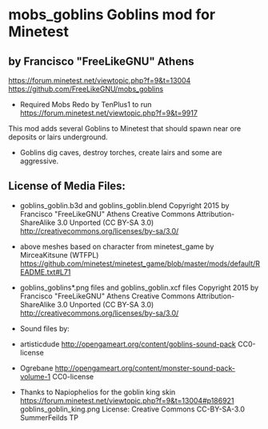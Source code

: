 

# mobs_goblins Goblins mod for Minetest 
## by Francisco "FreeLikeGNU" Athens
https://forum.minetest.net/viewtopic.php?f=9&t=13004
https://github.com/FreeLikeGNU/mobs_goblins

* Required Mobs Redo by TenPlus1 to run
 https://forum.minetest.net/viewtopic.php?f=9&t=9917

This mod adds several Goblins to Minetest that should spawn near ore deposits or lairs underground.

* Goblins dig caves, destroy torches, create lairs and some are aggressive.

License of Media Files:
---------------------------------------
* goblins_goblin.b3d and goblins_goblin.blend 
Copyright 2015 by Francisco "FreeLikeGNU" Athens Creative Commons Attribution-ShareAlike 3.0 Unported (CC BY-SA 3.0)
http://creativecommons.org/licenses/by-sa/3.0/

 * above meshes based on character from minetest_game
by MirceaKitsune (WTFPL)
https://github.com/minetest/minetest_game/blob/master/mods/default/README.txt#L71

* goblins_goblins*.png files and goblins_goblin.xcf files
Copyright 2015 by Francisco "FreeLikeGNU" Athens  Creative Commons  Attribution-ShareAlike 3.0 Unported (CC BY-SA 3.0) 
http://creativecommons.org/licenses/by-sa/3.0/

* Sound files by:
 * artisticdude http://opengameart.org/content/goblins-sound-pack CC0-license
 * Ogrebane http://opengameart.org/content/monster-sound-pack-volume-1 CC0-license

* Thanks to Napiophelios for the goblin king skin
https://forum.minetest.net/viewtopic.php?f=9&t=13004#p186921
goblins_goblin_king.png
License: Creative Commons CC-BY-SA-3.0 SummerFeilds TP
    